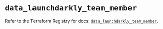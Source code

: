 # `data_launchdarkly_team_member`

Refer to the Terraform Registry for docs: [`data_launchdarkly_team_member`](https://registry.terraform.io/providers/launchdarkly/launchdarkly/2.17.0/docs/data-sources/team_member).
